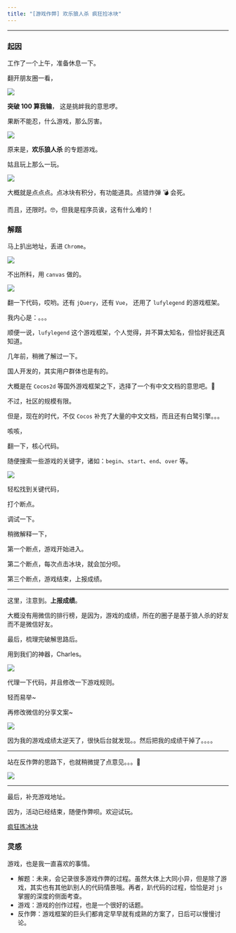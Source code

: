 ```yaml
---
title: "[游戏作弊] 欢乐狼人杀 疯狂捡冰块"
---
```


---

### 起因

工作了一个上午，准备休息一下。

翻开朋友圈一看，

![](/image/post/170811/01.jpg)

**突破 100 算我输**， 这是挑衅我的意思啰。

果断不能忍，什么游戏，那么厉害。

![](/image/post/170811/02.jpg)

原来是，**欢乐狼人杀** 的专题游戏。

姑且玩上那么一玩。

![](/image/post/170811/03.jpg)

大概就是点点点。点冰块有积分，有功能道具。点错炸弹 💣 会死。

而且，还限时。🤓，但我是程序员诶，这有什么难的！

### 解题

马上扒出地址，丢进 `Chrome`。

![](/image/post/170811/04.jpg)

不出所料，用 `canvas` 做的。

![](/image/post/170811/05.jpg)

翻一下代码，哎哟。还有 `jQuery`，还有 `Vue`， 还用了 `lufylegend` 的游戏框架。

我内心是：。。。

顺便一说，`lufylegend` 这个游戏框架，个人觉得，并不算太知名，但恰好我还真知道。

几年前，稍微了解过一下。

国人开发的，其实用户群体也是有的。

大概是在 `Cocos2d` 等国外游戏框架之下，选择了一个有中文文档的意思吧。🤔

不过，社区的规模有限。

但是，现在的时代，不仅 `Cocos` 补充了大量的中文文档，而且还有白鹭引擎。。。

咳咳，

翻一下，核心代码。

随便搜索一些游戏的关键字，诸如：`begin`、`start`、`end`、`over` 等。

![](/image/post/170811/06.jpg)

轻松找到关键代码，

打个断点。

调试一下。

稍微解释一下，

第一个断点，游戏开始进入。

第二个断点，每次点击冰块，就会加分呗。

第三个断点，游戏结束，上报成绩。

---

这里，注意到。**上报成绩**。

大概没有用微信的排行榜，是因为，游戏的成绩，所在的圈子是基于狼人杀的好友而不是微信好友。

最后，梳理完破解思路后。

用到我们的神器，Charles。

![](/image/post/170811/07.jpg)

代理一下代码，并且修改一下游戏规则。

轻而易举~

再修改微信的分享文案~

![](/image/post/170811/08.jpg)

因为我的游戏成绩太逆天了，很快后台就发现。。然后把我的成绩干掉了。。。。

---

站在反作弊的思路下，也就稍微提了点意见。。。🤒

![](/image/post/170811/09.jpg)

---

最后，补充游戏地址。

因为，活动已经结束，随便作弊呗。欢迎试玩。

[疯狂拣冰块](https://langrensha.yy.com/a/game_iceblock_17/wxindex.html)

### 灵感

游戏，也是我一直喜欢的事情。

* 解题：未来，会记录很多游戏作弊的过程。虽然大体上大同小异，但是除了游戏，其实也有其他趴别人的代码情景哦。再者，趴代码的过程，恰恰是对 `js` 掌握的深度的侧面考查。
* 游戏：游戏的创作过程，也是一个很好的话题。
* 反作弊：游戏框架的巨头们都肯定早早就有成熟的方案了，日后可以慢慢讨论。
